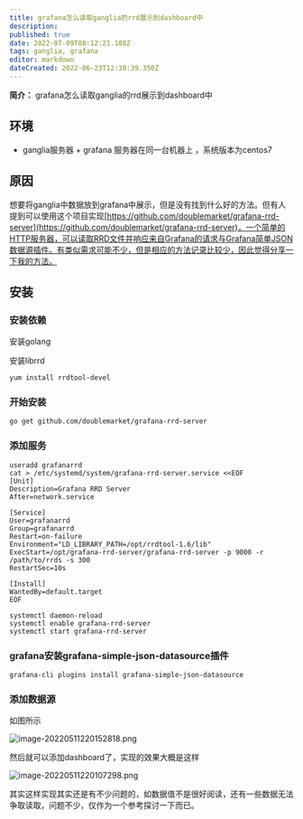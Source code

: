 ```yaml
---
title: grafana怎么读取ganglia的rrd展示到dashboard中
description: 
published: true
date: 2022-07-09T08:12:21.188Z
tags: ganglia, grafana
editor: markdown
dateCreated: 2022-06-23T12:30:39.350Z
---
```


**简介：** grafana怎么读取ganglia的rrd展示到dashboard中

## 环境

-   ganglia服务器 + grafana 服务器在同一台机器上 ，系统版本为centos7

## 原因

想要将ganglia中数据放到grafana中展示，但是没有找到什么好的方法。但有人提到可以使用这个项目实现[https://github.com/doublemarket/grafana-rrd-server](https://github.com/doublemarket/grafana-rrd-server)，一个简单的HTTP服务器，可以读取RRD文件并响应来自Grafana的请求与Grafana简单JSON数据源插件。有类似需求可能不少，但是相应的方法记录比较少，因此觉得分享一下我的方法。

## 安装

### 安装依赖

安装golang

安装librrd

```
yum install rrdtool-devel
```

### 开始安装

```
go get github.com/doublemarket/grafana-rrd-server
```

### 添加服务

```
useradd grafanarrd
cat > /etc/systemd/system/grafana-rrd-server.service <<EOF
[Unit]
Description=Grafana RRD Server
After=network.service

[Service]
User=grafanarrd
Group=grafanarrd
Restart=on-failure
Environment="LD_LIBRARY_PATH=/opt/rrdtool-1.6/lib"
ExecStart=/opt/grafana-rrd-server/grafana-rrd-server -p 9000 -r /path/to/rrds -s 300
RestartSec=10s

[Install]
WantedBy=default.target
EOF
```

```
systemctl daemon-reload
systemctl enable grafana-rrd-server
systemctl start grafana-rrd-server
```

### grafana安装grafana-simple-json-datasource插件

```
grafana-cli plugins install grafana-simple-json-datasource
```

### 添加数据源

如图所示

![image-20220511220152818.png](https://ucc.alicdn.com/pic/developer-ecology/29e206e5606b470bad0fa95510fef921.png "image-20220511220152818.png")

然后就可以添加dashboard了，实现的效果大概是这样

![image-20220511220107298.png](https://ucc.alicdn.com/pic/developer-ecology/3774bf916342454aa0de10207803a609.png "image-20220511220107298.png")

其实这样实现其实还是有不少问题的，如数据值不是很好阅读，还有一些数据无法争取读取，问题不少，仅作为一个参考探讨一下而已。

